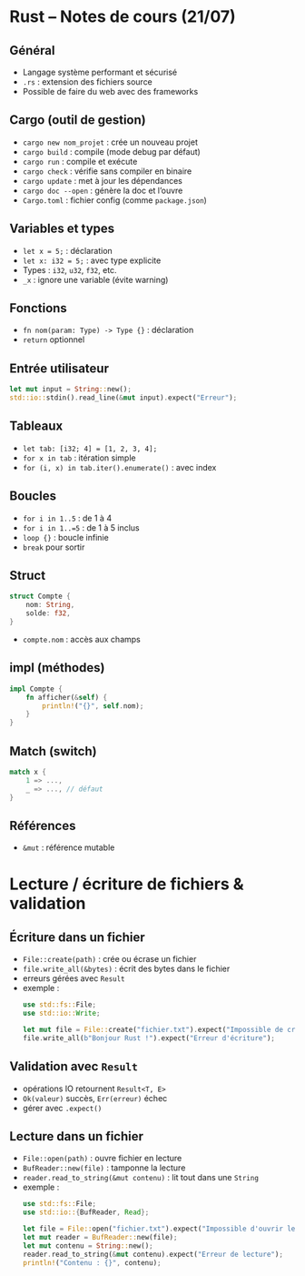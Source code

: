 # Rust – Notes de cours (21/07)

## Général
- Langage système performant et sécurisé
- `.rs` : extension des fichiers source
- Possible de faire du web avec des frameworks

## Cargo (outil de gestion)
- `cargo new nom_projet` : crée un nouveau projet
- `cargo build` : compile (mode debug par défaut)
- `cargo run` : compile et exécute
- `cargo check` : vérifie sans compiler en binaire
- `cargo update` : met à jour les dépendances
- `cargo doc --open` : génère la doc et l’ouvre
- `Cargo.toml` : fichier config (comme `package.json`)

## Variables et types
- `let x = 5;` : déclaration
- `let x: i32 = 5;` : avec type explicite
- Types : `i32`, `u32`, `f32`, etc.
- `_x` : ignore une variable (évite warning)

## Fonctions
- `fn nom(param: Type) -> Type {}` : déclaration
- `return` optionnel

## Entrée utilisateur
```rust
let mut input = String::new();
std::io::stdin().read_line(&mut input).expect("Erreur");
```

## Tableaux
- `let tab: [i32; 4] = [1, 2, 3, 4];`
- `for x in tab` : itération simple
- `for (i, x) in tab.iter().enumerate()` : avec index

## Boucles
- `for i in 1..5` : de 1 à 4
- `for i in 1..=5` : de 1 à 5 inclus
- `loop {}` : boucle infinie
- `break` pour sortir

## Struct
```rust
struct Compte {
    nom: String,
    solde: f32,
}
```
- `compte.nom` : accès aux champs

## impl (méthodes)
```rust
impl Compte {
    fn afficher(&self) {
        println!("{}", self.nom);
    }
}
```

## Match (switch)
```rust
match x {
    1 => ...,
    _ => ..., // défaut
}
```

## Références
- `&mut` : référence mutable

# Lecture / écriture de fichiers & validation

## Écriture dans un fichier
- `File::create(path)` : crée ou écrase un fichier
- `file.write_all(&bytes)` : écrit des bytes dans le fichier
- erreurs gérées avec `Result`
- exemple :
  ```rust
  use std::fs::File;
  use std::io::Write;

  let mut file = File::create("fichier.txt").expect("Impossible de créer le fichier");
  file.write_all(b"Bonjour Rust !").expect("Erreur d'écriture");
  ```

## Validation avec `Result`
- opérations IO retournent `Result<T, E>`
- `Ok(valeur)` succès, `Err(erreur)` échec
- gérer avec `.expect()`

## Lecture dans un fichier
- `File::open(path)` : ouvre fichier en lecture
- `BufReader::new(file)` : tamponne la lecture
- `reader.read_to_string(&mut contenu)` : lit tout dans une `String`
- exemple :
  ```rust
  use std::fs::File;
  use std::io::{BufReader, Read};

  let file = File::open("fichier.txt").expect("Impossible d'ouvrir le fichier");
  let mut reader = BufReader::new(file);
  let mut contenu = String::new();
  reader.read_to_string(&mut contenu).expect("Erreur de lecture");
  println!("Contenu : {}", contenu);
  ```